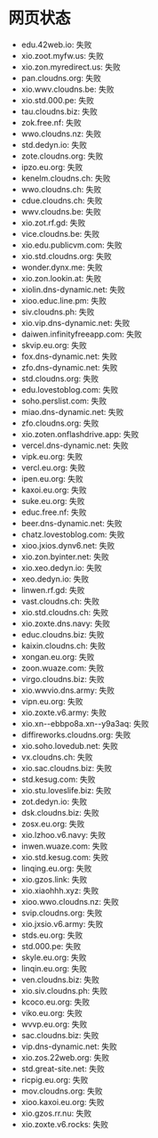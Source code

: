 # 网页状态
- edu.42web.io: 失败
- xio.zoot.myfw.us: 失败
- xio.zon.myredirect.us: 失败
- pan.cloudns.org: 失败
- xio.wwv.cloudns.be: 失败
- xio.std.000.pe: 失败
- tau.cloudns.biz: 失败
- zok.free.nf: 失败
- wwo.cloudns.nz: 失败
- std.dedyn.io: 失败
- zote.cloudns.org: 失败
- ipzo.eu.org: 失败
- kenelm.cloudns.ch: 失败
- wwo.cloudns.ch: 失败
- cdue.cloudns.ch: 失败
- wwv.cloudns.be: 失败
- xio.zot.rf.gd: 失败
- vice.cloudns.be: 失败
- xio.edu.publicvm.com: 失败
- xio.std.cloudns.org: 失败
- wonder.dynx.me: 失败
- xio.zon.lookin.at: 失败
- xiolin.dns-dynamic.net: 失败
- xioo.educ.line.pm: 失败
- siv.cloudns.ph: 失败
- xio.vip.dns-dynamic.net: 失败
- daiwen.infinityfreeapp.com: 失败
- skvip.eu.org: 失败
- fox.dns-dynamic.net: 失败
- zfo.dns-dynamic.net: 失败
- std.cloudns.org: 失败
- edu.lovestoblog.com: 失败
- soho.perslist.com: 失败
- miao.dns-dynamic.net: 失败
- zfo.cloudns.org: 失败
- xio.zoten.onflashdrive.app: 失败
- vercel.dns-dynamic.net: 失败
- vipk.eu.org: 失败
- vercl.eu.org: 失败
- ipen.eu.org: 失败
- kaxoi.eu.org: 失败
- suke.eu.org: 失败
- educ.free.nf: 失败
- beer.dns-dynamic.net: 失败
- chatz.lovestoblog.com: 失败
- xioo.jxios.dynv6.net: 失败
- xio.zon.byinter.net: 失败
- xio.xeo.dedyn.io: 失败
- xeo.dedyn.io: 失败
- linwen.rf.gd: 失败
- vast.cloudns.ch: 失败
- xio.std.cloudns.ch: 失败
- xio.zoxte.dns.navy: 失败
- educ.cloudns.biz: 失败
- kaixin.cloudns.ch: 失败
- xongan.eu.org: 失败
- zoon.wuaze.com: 失败
- virgo.cloudns.biz: 失败
- xio.wwvio.dns.army: 失败
- vipn.eu.org: 失败
- xio.zoxte.v6.army: 失败
- xio.xn--ebbpo8a.xn--y9a3aq: 失败
- diffireworks.cloudns.org: 失败
- xio.soho.lovedub.net: 失败
- vx.cloudns.ch: 失败
- xio.sac.cloudns.biz: 失败
- std.kesug.com: 失败
- xio.stu.loveslife.biz: 失败
- zot.dedyn.io: 失败
- dsk.cloudns.biz: 失败
- zosx.eu.org: 失败
- xio.lzhoo.v6.navy: 失败
- inwen.wuaze.com: 失败
- xio.std.kesug.com: 失败
- linqing.eu.org: 失败
- xio.gzos.link: 失败
- xio.xiaohhh.xyz: 失败
- xioo.wwo.cloudns.nz: 失败
- svip.cloudns.org: 失败
- xio.jxsio.v6.army: 失败
- stds.eu.org: 失败
- std.000.pe: 失败
- skyle.eu.org: 失败
- linqin.eu.org: 失败
- ven.cloudns.biz: 失败
- xio.siv.cloudns.ph: 失败
- kcoco.eu.org: 失败
- viko.eu.org: 失败
- wvvp.eu.org: 失败
- sac.cloudns.biz: 失败
- vip.dns-dynamic.net: 失败
- xio.zos.22web.org: 失败
- std.great-site.net: 失败
- ricpig.eu.org: 失败
- mov.cloudns.org: 失败
- xioo.kaxoi.eu.org: 失败
- xio.gzos.rr.nu: 失败
- xio.zoxte.v6.rocks: 失败
